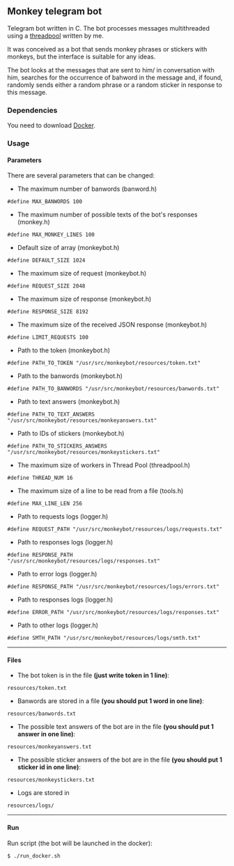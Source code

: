 ## Monkey telegram bot
Telegram bot written in C. The bot processes messages multithreaded using a [threadpool](https://github.com/DmitryWolf/StaticThreadPool_c) written by me.

It was conceived as a bot that sends monkey phrases or stickers with monkeys, but the interface is suitable for any ideas.

The bot looks at the messages that are sent to him/ in conversation with him, searches for the occurrence of bahword in the message and, if found, randomly sends either a random phrase or a random sticker in response to this message.

### Dependencies
You need to download [Docker](https://docs.docker.com/get-started/get-docker/).

### Usage

#### Parameters
There are several parameters that can be changed:
- The maximum number of banwords (banword.h)
```
#define MAX_BANWORDS 100
```
- The maximum number of possible texts of the bot's responses (monkey.h)
```
#define MAX_MONKEY_LINES 100
```
- Default size of array (monkeybot.h)
```
#define DEFAULT_SIZE 1024
```
- The maximum size of request (monkeybot.h)
```
#define REQUEST_SIZE 2048
```
- The maximum size of response (monkeybot.h)
```
#define RESPONSE_SIZE 8192
```
- The maximum size of the received JSON response (monkeybot.h)
```
#define LIMIT_REQUESTS 100
```
- Path to the token (monkeybot.h)
```
#define PATH_TO_TOKEN "/usr/src/monkeybot/resources/token.txt"
```
- Path to the banwords (monkeybot.h)
```
#define PATH_TO_BANWORDS "/usr/src/monkeybot/resources/banwords.txt"
```
- Path to text answers (monkeybot.h)
```
#define PATH_TO_TEXT_ANSWERS "/usr/src/monkeybot/resources/monkeyanswers.txt"
```
- Path to IDs of stickers (monkeybot.h)
```
#define PATH_TO_STICKERS_ANSWERS "/usr/src/monkeybot/resources/monkeystickers.txt"
```
- The maximum size of workers in Thread Pool (threadpool.h)
```
#define THREAD_NUM 16
```
- The maximum size of a line to be read from a file (tools.h)
```
#define MAX_LINE_LEN 256
```
- Path to requests logs (logger.h)
```
#define REQUEST_PATH "/usr/src/monkeybot/resources/logs/requests.txt"
```
- Path to responses logs (logger.h)
```
#define RESPONSE_PATH "/usr/src/monkeybot/resources/logs/responses.txt"
```
- Path to error logs (logger.h)
```
#define RESPONSE_PATH "/usr/src/monkeybot/resources/logs/errors.txt"
```
- Path to responses logs (logger.h)
```
#define ERROR_PATH "/usr/src/monkeybot/resources/logs/responses.txt"
```
- Path to other logs (logger.h)
```
#define SMTH_PATH "/usr/src/monkeybot/resources/logs/smth.txt"
```
---
#### Files
- The bot token is in the file **(just write token in 1 line)**:
```
resources/token.txt
```
- Banwords are stored in a file **(you should put 1 word in one line)**:
```
resources/banwords.txt
```

- The possible text answers of the bot are in the file **(you should put 1 answer in one line)**:
```
resources/monkeyanswers.txt
```

- The possible sticker answers of the bot are in the file **(you should put 1 sticker id in one line)**:
```
resources/monkeystickers.txt
```

- Logs are stored in
```
resources/logs/
```
---
#### Run
Run script (the bot will be launched in the docker):
```
$ ./run_docker.sh
```